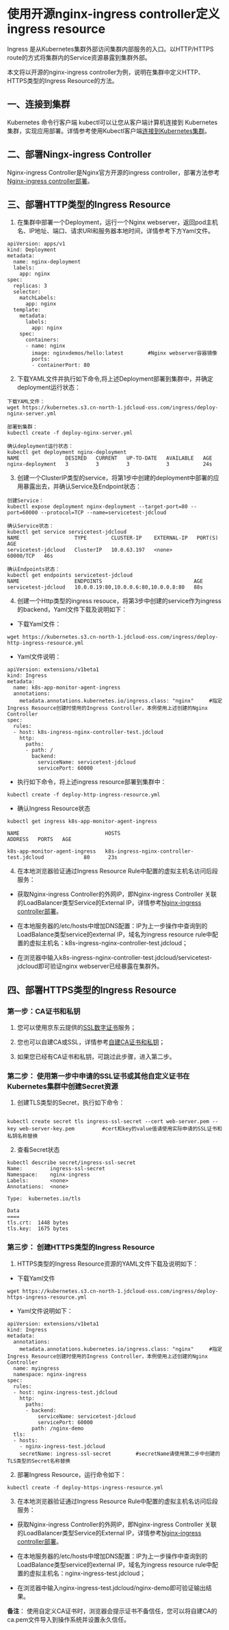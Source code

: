 # 使用开源nginx-ingress controller定义ingress resource

Ingress 是从Kubernetes集群外部访问集群内部服务的入口。以HTTP/HTTPS route的方式将集群内的Service资源暴露到集群外部。

本文将以开源的nginx-ingress controller为例，说明在集群中定义HTTP、HTTPS类型的Ingress Resource的方法。

## 一、连接到集群

Kubernetes 命令行客户端 kubectl可以让您从客户端计算机连接到 Kubernetes 集群，实现应用部署。详情参考使用Kubectl客户端[连接到Kubernetes集群](https://docs.jdcloud.com/cn/jcs-for-kubernetes/connect-to-cluster)。

## 二、部署Ningx-ingress Controller
Nginx-ingress Controller是Nginx官方开源的ingress controller，部署方法参考[Nginx-ingress controller部署](https://docs.jdcloud.com/cn/jcs-for-kubernetes/deploy-ingress-nginx-controller)。

## 三、部署HTTP类型的Ingress Resource

1. 在集群中部署一个Deployment，运行一个Nginx webserver，返回pod主机名、IP地址、端口、请求URI和服务器本地时间，详情参考下方Yaml文件。

```
apiVersion: apps/v1
kind: Deployment
metadata:
  name: nginx-deployment
  labels:
    app: nginx
spec:
  replicas: 3
  selector:
    matchLabels:
      app: nginx
  template:
    metadata:
      labels:
        app: nginx
    spec:
      containers:
      - name: nginx
        image: nginxdemos/hello:latest        #Nginx webserver容器镜像
        ports:
        - containerPort: 80
```
2. 下载YAML文件并执行如下命令,将上述Deployment部署到集群中，并确定deployment运行状态：

```
下载YAML文件：
wget https://kubernetes.s3.cn-north-1.jdcloud-oss.com/ingress/deploy-nginx-server.yml

部署到集群：
kubectl create -f deploy-nginx-server.yml

确认deployment运行状态：
kubectl get deployment nginx-deployment
NAME               DESIRED   CURRENT   UP-TO-DATE   AVAILABLE   AGE
nginx-deployment   3         3         3            3           24s
```

3. 创建一个ClusterIP类型的service，将第1步中创建的deployment中部署的应用暴露出去，并确认Service及Endpoint状态：

```
创建Service：
kubectl expose deployment nginx-deployment --target-port=80 --port=60000 --protocol=TCP --name=servicetest-jdcloud

确认Service状态：
kubectl get service servicetest-jdcloud
NAME                  TYPE        CLUSTER-IP    EXTERNAL-IP   PORT(S)     AGE
servicetest-jdcloud   ClusterIP   10.0.63.197   <none>        60000/TCP   46s

确认Endpoints状态：
kubectl get endpoints servicetest-jdcloud
NAME                  ENDPOINTS                              AGE
servicetest-jdcloud   10.0.0.19:80,10.0.0.6:80,10.0.0.8:80   88s

```

4. 创建一个Http类型的ingress resouce，将第3步中创建的service作为ingress 的backend，Yaml文件下载及说明如下：

* 下载Yaml文件：

`
wget https://kubernetes.s3.cn-north-1.jdcloud-oss.com/ingress/deploy-http-ingress-resource.yml
`

* Yaml文件说明：

```
apiVersion: extensions/v1beta1
kind: Ingress
metadata:
  name: k8s-app-monitor-agent-ingress
  annotations:
    metadata.annotations.kubernetes.io/ingress.class: "nginx"     #指定Ingress Resource创建时使用的Ingress Controller，本例使用上述创建的Nginx Controller
spec:
  rules:
  - host: k8s-ingress-nginx-controller-test.jdcloud
    http:
      paths:
      - path: /
        backend:
          serviceName: servicetest-jdcloud
          servicePort: 60000
```
* 执行如下命令，将上述ingress resource部署到集群中：

`
kubectl create -f deploy-http-ingress-resource.yml 
`

* 确认Ingress Resource状态

```
kubectl get ingress k8s-app-monitor-agent-ingress

NAME                            HOSTS                                       ADDRESS   PORTS   AGE

k8s-app-monitor-agent-ingress   k8s-ingress-nginx-controller-test.jdcloud             80      23s
```

4. 在本地浏览器验证通过Ingress Resource Rule中配置的虚拟主机名访问后段服务：

* 获取Nginx-ingress Controller的外网IP，即Nginx-ingress Controller 关联的LoadBalancer类型Service的External IP，详情参考[Nginx-ingress controller部署](https://docs.jdcloud.com/cn/jcs-for-kubernetes/deploy-ingress-nginx-controller)。

* 在本地服务器的/etc/hosts中增加DNS配置：IP为上一步操作中查询到的LoadBalance类型service的external IP，域名为ingress resource rule中配置的虚拟主机名：k8s-ingress-nginx-controller-test.jdcloud；

* 在浏览器中输入k8s-ingress-nginx-controller-test.jdcloud/servicetest-jdcloud即可验证nginx webserver已经暴露在集群外。

## 四、部署HTTPS类型的Ingress Resource

### 第一步：CA证书和私钥

1. 您可以使用京东云提供的[SSL数字证书](https://docs.jdcloud.com/cn/ssl-certificate/product-overview)服务；

2. 您也可以自建CA或SSL，详情参考[自建CA证书和私钥](https://docs.jdcloud.com/cn/jcs-for-kubernetes/deploy-CA-SSL)；

3. 如果您已经有CA证书和私钥，可跳过此步骤，进入第二步。

### 第二步： 使用第一步中申请的SSL证书或其他自定义证书在Kubernetes集群中创建Secret资源

1. 创建TLS类型的Secret，执行如下命令：

```

kubectl create secret tls ingress-ssl-secret --cert web-server.pem --key web-server-key.pem			#cert和key的value值请使用实际申请的SSL证书和私钥名称替换
```

2. 查看Secret状态

```
kubectl describe secret/ingress-ssl-secret
Name:         ingress-ssl-secret
Namespace:    nginx-ingress
Labels:       <none>
Annotations:  <none>

Type:  kubernetes.io/tls

Data
====
tls.crt:  1448 bytes
tls.key:  1675 bytes
```

### 第三步： 创建HTTPS类型的Ingress Resource

1. HTTPS类型的Ingress Resource资源的YAML文件下载及说明如下：

* 下载Yaml文件

`
wget https://kubernetes.s3.cn-north-1.jdcloud-oss.com/ingress/deploy-https-ingress-resource.yml
`

* Yaml文件说明如下：

```
apiVersion: extensions/v1beta1
kind: Ingress
metadata:
  annotations:
	metadata.annotations.kubernetes.io/ingress.class: "nginx"     #指定Ingress Resource创建时使用的Ingress Controller，本例使用上述创建的Nginx Controller
  name: myingress
  namespace: nginx-ingress
spec:
  rules:
  - host: nginx-ingress-test.jdcloud
    http:
      paths:
      - backend:
          serviceName: servicetest-jdcloud
          servicePort: 60000
        path: /nginx-demo
  tls:
  - hosts:
    - nginx-ingress-test.jdcloud
    secretName: ingress-ssl-secret        #secretName请使用第二步中创建的TLS类型的Secret名称替换
```

2. 部署Ingress Resource，运行命令如下：

`
kubectl create -f deploy-https-ingress-resource.yml
`

3. 在本地浏览器验证通过Ingress Resource Rule中配置的虚拟主机名访问后段服务：

* 获取Nginx-ingress Controller的外网IP，即Nginx-ingress Controller 关联的LoadBalancer类型Service的External IP，详情参考[Nginx-ingress controller部署](https://docs.jdcloud.com/cn/jcs-for-kubernetes/deploy-ingress-nginx-controller)。

* 在本地服务器的/etc/hosts中增加DNS配置：IP为上一步操作中查询到的LoadBalance类型service的external IP，域名为ingress resource rule中配置的虚拟主机名：nginx-ingress-test.jdcloud；

* 在浏览器中输入nginx-ingress-test.jdcloud/nginx-demo即可验证输出结果。

**备注**： 使用自定义CA证书时，浏览器会提示证书不备信任，您可以将自建CA的ca.pem文件导入到操作系统并设置永久信任。